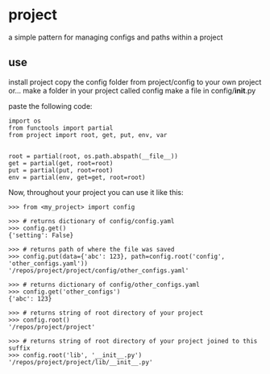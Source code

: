 # project
a simple pattern for managing configs and paths within a project

## use
install project
copy the config folder from project/config to your own project or...
make a folder in your project called config
make a file in config/__init__.py

paste the following code:
```
import os
from functools import partial
from project import root, get, put, env, var


root = partial(root, os.path.abspath(__file__))
get = partial(get, root=root)
put = partial(put, root=root)
env = partial(env, get=get, root=root)
```



Now, throughout your project you can use it like this:

```
>>> from <my_project> import config

>>> # returns dictionary of config/config.yaml
>>> config.get()
{'setting': False}

>>> # returns path of where the file was saved
>>> config.put(data={'abc': 123}, path=config.root('config', 'other_configs.yaml'))
'/repos/project/project/config/other_configs.yaml'

>>> # returns dictionary of config/other_configs.yaml
>>> config.get('other_configs')
{'abc': 123}

>>> # returns string of root directory of your project
>>> config.root()
'/repos/project/project'

>>> # returns string of root directory of your project joined to this suffix
>>> config.root('lib', '__init__.py')
'/repos/project/project/lib/__init__.py'
```

